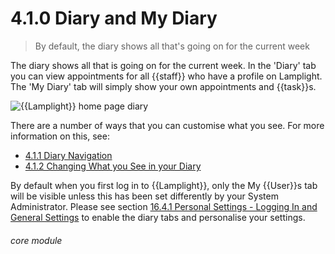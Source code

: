 # 4.1.0 Diary and My Diary

> By default, the diary shows all that's going on for the current week

The diary shows all that is going on for the current week. In the 'Diary' tab you can view appointments for all {{staff}} who have a profile on Lamplight. The 'My Diary' tab will simply show your own appointments and {{task}}s.

![{{Lamplight}} home page diary](35a.png)

There are a number of ways that you can customise what you see. For more information on this, see:
- [4.1.1 Diary Navigation](help/index/p/4.1.1)
- [4.1.2 Changing What you See in your Diary](help/index/p/4.1.2)

By default when you first log in to {{Lamplight}}, only the My {{User}}s tab will be visible unless this has been set differently by your System Administrator. Please see section [16.4.1 Personal Settings - Logging In and General Settings](/help/index/p/16.4.1) to enable the diary tabs and personalise your settings. 


###### core module


